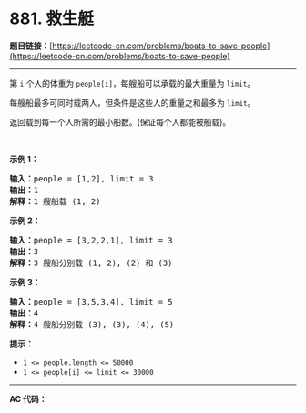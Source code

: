 # 881. 救生艇

**题目链接：**[https://leetcode-cn.com/problems/boats-to-save-people](https://leetcode-cn.com/problems/boats-to-save-people)

---

<div class="content__1Y2H">
 <div class="notranslate">
  <p>第&nbsp;<code>i</code>&nbsp;个人的体重为&nbsp;<code>people[i]</code>，每艘船可以承载的最大重量为&nbsp;<code>limit</code>。</p> 
  <p>每艘船最多可同时载两人，但条件是这些人的重量之和最多为&nbsp;<code>limit</code>。</p> 
  <p>返回载到每一个人所需的最小船数。(保证每个人都能被船载)。</p> 
  <p>&nbsp;</p> 
  <p><strong>示例 1：</strong></p> 
  <pre class="language-text"><strong>输入：</strong>people = [1,2], limit = 3
<strong>输出：</strong>1
<strong>解释：</strong>1 艘船载 (1, 2)
</pre> 
  <p><strong>示例 2：</strong></p> 
  <pre class="language-text"><strong>输入：</strong>people = [3,2,2,1], limit = 3
<strong>输出：</strong>3
<strong>解释：</strong>3 艘船分别载 (1, 2), (2) 和 (3)
</pre> 
  <p><strong>示例 3：</strong></p> 
  <pre class="language-text"><strong>输入：</strong>people = [3,5,3,4], limit = 5
<strong>输出：</strong>4
<strong>解释：</strong>4 艘船分别载 (3), (3), (4), (5)</pre> 
  <p><strong>提示：</strong></p> 
  <ul> 
   <li><code>1 &lt;=&nbsp;people.length &lt;= 50000</code></li> 
   <li><code>1 &lt;= people[i] &lt;=&nbsp;limit &lt;= 30000</code></li> 
  </ul> 
 </div>
</div>

---

**AC 代码：**

```java

```